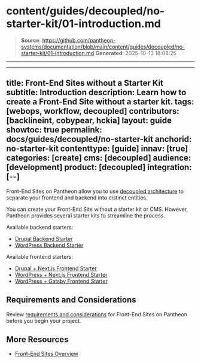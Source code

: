 # content/guides/decoupled/no-starter-kit/01-introduction.md

> **Source**: https://github.com/pantheon-systems/documentation/blob/main/content/guides/decoupled/no-starter-kit/01-introduction.md
> **Generated**: 2025-10-13 18:08:25

---

---
title: Front-End Sites without a Starter Kit
subtitle: Introduction
description: Learn how to create a Front-End Site without a starter kit.
tags: [webops, workflow, decoupled]
contributors: [backlineint, cobypear, hckia]
layout: guide
showtoc: true
permalink: docs/guides/decoupled/no-starter-kit
anchorid: no-starter-kit
contenttype: [guide]
innav: [true]
categories: [create]
cms: [decoupled]
audience: [development]
product: [decoupled]
integration: [--]
---

Front-End Sites on Pantheon allow you to use [decoupled architecture](/guides/decoupled/overview/#what-is-a-decoupled-site) to separate your frontend and backend into distinct entities.

You can create your Front-End Site without a starter kit or CMS. However, Pantheon provides several starter kits to streamline the process.

Available backend starters:

- [Drupal Backend Starter](/guides/decoupled/drupal-backend-starters)
- [WordPress Backend Starter](/guides/decoupled/wp-backend-starters)

Available frontend starters:

- [Drupal + Next.js Frontend Starter](/guides/decoupled/drupal-nextjs-frontend-starters)
- [WordPress + Next.js Frontend Starter](/guides/decoupled/wp-nextjs-frontend-starters)
- [WordPress + Gatsby Frontend Starter](/guides/decoupled/wp-gatsby-frontend-starters)

## Requirements and Considerations

Review [requirements and considerations](/guides/decoupled/overview/considerations) for Front-End Sites on Pantheon before you begin your project.

## More Resources

- [Front-End Sites Overview](/guides/decoupled/overview)
